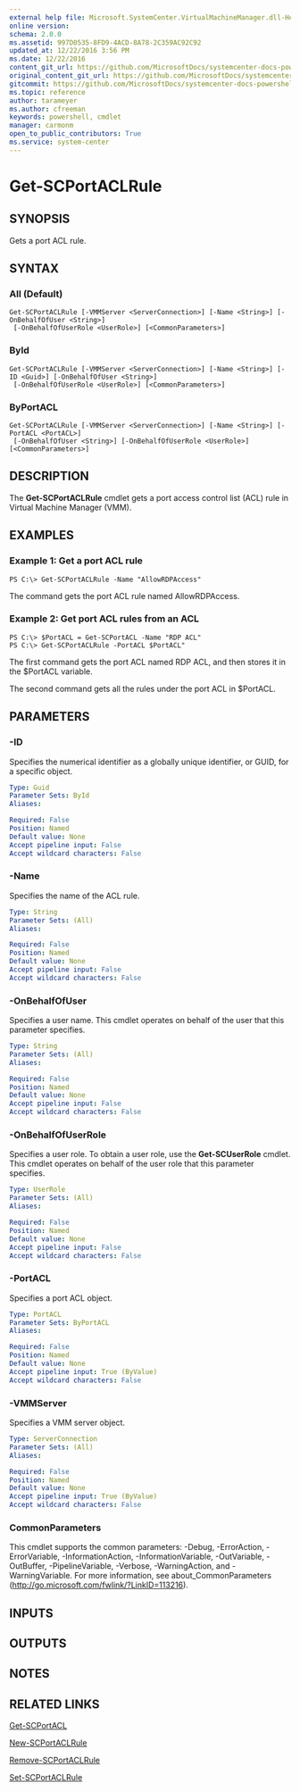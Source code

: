 ```yaml
---
external help file: Microsoft.SystemCenter.VirtualMachineManager.dll-Help.xml
online version: 
schema: 2.0.0
ms.assetid: 997D0535-8FD9-4ACD-8A78-2C359AC92C92
updated_at: 12/22/2016 3:56 PM
ms.date: 12/22/2016
content_git_url: https://github.com/MicrosoftDocs/systemcenter-docs-powershell/blob/master/systemcenter-cmdlets/SystemCenter2016/VirtualMachineManager/vlatest/Get-SCPortACLRule.md
original_content_git_url: https://github.com/MicrosoftDocs/systemcenter-docs-powershell/blob/master/systemcenter-cmdlets/SystemCenter2016/VirtualMachineManager/vlatest/Get-SCPortACLRule.md
gitcommit: https://github.com/MicrosoftDocs/systemcenter-docs-powershell/blob/96e5647587661652225fbdd2c797cd4d59d542bc/systemcenter-cmdlets/SystemCenter2016/VirtualMachineManager/vlatest/Get-SCPortACLRule.md
ms.topic: reference
author: tarameyer
ms.author: cfreeman
keywords: powershell, cmdlet
manager: carmonm
open_to_public_contributors: True
ms.service: system-center
---
```


# Get-SCPortACLRule

## SYNOPSIS
Gets a port ACL rule.

## SYNTAX

### All (Default)
```
Get-SCPortACLRule [-VMMServer <ServerConnection>] [-Name <String>] [-OnBehalfOfUser <String>]
 [-OnBehalfOfUserRole <UserRole>] [<CommonParameters>]
```

### ById
```
Get-SCPortACLRule [-VMMServer <ServerConnection>] [-Name <String>] [-ID <Guid>] [-OnBehalfOfUser <String>]
 [-OnBehalfOfUserRole <UserRole>] [<CommonParameters>]
```

### ByPortACL
```
Get-SCPortACLRule [-VMMServer <ServerConnection>] [-Name <String>] [-PortACL <PortACL>]
 [-OnBehalfOfUser <String>] [-OnBehalfOfUserRole <UserRole>] [<CommonParameters>]
```

## DESCRIPTION
The **Get-SCPortACLRule** cmdlet gets a port access control list (ACL) rule in Virtual Machine Manager (VMM).

## EXAMPLES

### Example 1: Get a port ACL rule
```
PS C:\> Get-SCPortACLRule -Name "AllowRDPAccess"
```

The command gets the port ACL rule named AllowRDPAccess.

### Example 2: Get port ACL rules from an ACL
```
PS C:\> $PortACL = Get-SCPortACL -Name "RDP ACL"
PS C:\> Get-SCPortACLRule -PortACL $PortACL"
```

The first command gets the port ACL named RDP ACL, and then stores it in the $PortACL variable.

The second command gets all the rules under the port ACL in $PortACL.

## PARAMETERS

### -ID
Specifies the numerical identifier as a globally unique identifier, or GUID, for a specific object.

```yaml
Type: Guid
Parameter Sets: ById
Aliases: 

Required: False
Position: Named
Default value: None
Accept pipeline input: False
Accept wildcard characters: False
```

### -Name
Specifies the name of the ACL rule.

```yaml
Type: String
Parameter Sets: (All)
Aliases: 

Required: False
Position: Named
Default value: None
Accept pipeline input: False
Accept wildcard characters: False
```

### -OnBehalfOfUser
Specifies a user name.
This cmdlet operates on behalf of the user that this parameter specifies.

```yaml
Type: String
Parameter Sets: (All)
Aliases: 

Required: False
Position: Named
Default value: None
Accept pipeline input: False
Accept wildcard characters: False
```

### -OnBehalfOfUserRole
Specifies a user role.
To obtain a user role, use the **Get-SCUserRole** cmdlet.
This cmdlet operates on behalf of the user role that this parameter specifies.

```yaml
Type: UserRole
Parameter Sets: (All)
Aliases: 

Required: False
Position: Named
Default value: None
Accept pipeline input: False
Accept wildcard characters: False
```

### -PortACL
Specifies a port ACL object.

```yaml
Type: PortACL
Parameter Sets: ByPortACL
Aliases: 

Required: False
Position: Named
Default value: None
Accept pipeline input: True (ByValue)
Accept wildcard characters: False
```

### -VMMServer
Specifies a VMM server object.

```yaml
Type: ServerConnection
Parameter Sets: (All)
Aliases: 

Required: False
Position: Named
Default value: None
Accept pipeline input: True (ByValue)
Accept wildcard characters: False
```

### CommonParameters
This cmdlet supports the common parameters: -Debug, -ErrorAction, -ErrorVariable, -InformationAction, -InformationVariable, -OutVariable, -OutBuffer, -PipelineVariable, -Verbose, -WarningAction, and -WarningVariable. For more information, see about_CommonParameters (http://go.microsoft.com/fwlink/?LinkID=113216).

## INPUTS

## OUTPUTS

## NOTES

## RELATED LINKS

[Get-SCPortACL](xref:SystemCenter2016/VirtualMachineManager/vlatest/Get-SCPortACL.md)

[New-SCPortACLRule](xref:SystemCenter2016/VirtualMachineManager/vlatest/New-SCPortACLRule.md)

[Remove-SCPortACLRule](xref:SystemCenter2016/VirtualMachineManager/vlatest/Remove-SCPortACLRule.md)

[Set-SCPortACLRule](xref:SystemCenter2016/VirtualMachineManager/vlatest/Set-SCPortACLRule.md)

